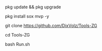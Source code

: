 pkg update && pkg upgrade

pkg install sox mvp -y

git clone https://github.com/DixVolz/Tools-ZG

cd Tools-ZG

bash Run.sh